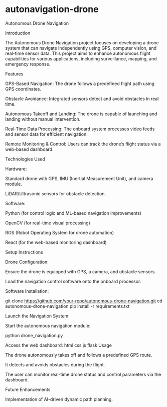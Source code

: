 # autonavigation-drone
Autonomous Drone Navigation

Introduction

The Autonomous Drone Navigation project focuses on developing a drone system that can navigate independently using GPS, computer vision, and real-time sensor data. This project aims to enhance autonomous flight capabilities for various applications, including surveillance, mapping, and emergency response.

Features

GPS-Based Navigation: The drone follows a predefined flight path using GPS coordinates.

Obstacle Avoidance: Integrated sensors detect and avoid obstacles in real time.

Autonomous Takeoff and Landing: The drone is capable of launching and landing without manual intervention.

Real-Time Data Processing: The onboard system processes video feeds and sensor data for efficient navigation.

Remote Monitoring & Control: Users can track the drone’s flight status via a web-based dashboard.

Technologies Used

Hardware:

Standard drone with GPS, IMU (Inertial Measurement Unit), and camera module.

LiDAR/Ultrasonic sensors for obstacle detection.

Software:

Python (for control logic and ML-based navigation improvements)

OpenCV (for real-time visual processing)

ROS (Robot Operating System for drone automation)

React (for the web-based monitoring dashboard)

Setup Instructions

Drone Configuration:

Ensure the drone is equipped with GPS, a camera, and obstacle sensors.

Load the navigation control software onto the onboard processor.

Software Installation:

git clone https://github.com/your-repo/autonomous-drone-navigation.git
cd autonomous-drone-navigation
pip install -r requirements.txt

Launch the Navigation System:

Start the autonomous navigation module:

python drone_navigation.py

Access the web dashboard:
html
css 
js 
flask
Usage

The drone autonomously takes off and follows a predefined GPS route.

It detects and avoids obstacles during the flight.

The user can monitor real-time drone status and control parameters via the dashboard.

Future Enhancements

Implementation of AI-driven dynamic path planning.
